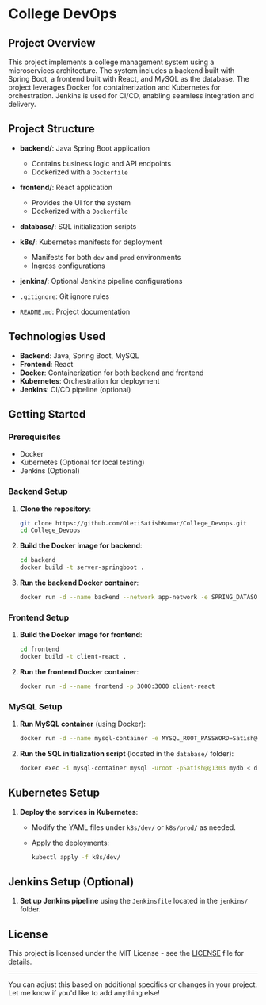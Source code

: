 # College DevOps

## Project Overview

This project implements a college management system using a microservices architecture. The system includes a backend built with Spring Boot, a frontend built with React, and MySQL as the database. The project leverages Docker for containerization and Kubernetes for orchestration. Jenkins is used for CI/CD, enabling seamless integration and delivery.

## Project Structure

* **backend/**: Java Spring Boot application

  * Contains business logic and API endpoints
  * Dockerized with a `Dockerfile`
* **frontend/**: React application

  * Provides the UI for the system
  * Dockerized with a `Dockerfile`
* **database/**: SQL initialization scripts
* **k8s/**: Kubernetes manifests for deployment

  * Manifests for both `dev` and `prod` environments
  * Ingress configurations
* **jenkins/**: Optional Jenkins pipeline configurations
* `.gitignore`: Git ignore rules
* `README.md`: Project documentation

## Technologies Used

* **Backend**: Java, Spring Boot, MySQL
* **Frontend**: React
* **Docker**: Containerization for both backend and frontend
* **Kubernetes**: Orchestration for deployment
* **Jenkins**: CI/CD pipeline (optional)

## Getting Started

### Prerequisites

* Docker
* Kubernetes (Optional for local testing)
* Jenkins (Optional)

### Backend Setup

1. **Clone the repository**:

   ```bash
   git clone https://github.com/OletiSatishKumar/College_Devops.git
   cd College_Devops
   ```

2. **Build the Docker image for backend**:

   ```bash
   cd backend
   docker build -t server-springboot .
   ```

3. **Run the backend Docker container**:

   ```bash
   docker run -d --name backend --network app-network -e SPRING_DATASOURCE_URL=jdbc:mysql://host.docker.internal:3306/mydb -e SPRING_DATASOURCE_USERNAME=root -e SPRING_DATASOURCE_PASSWORD=Satish@@1303 -p 8000:9192 server-springboot
   ```

### Frontend Setup

1. **Build the Docker image for frontend**:

   ```bash
   cd frontend
   docker build -t client-react .
   ```

2. **Run the frontend Docker container**:

   ```bash
   docker run -d --name frontend -p 3000:3000 client-react
   ```

### MySQL Setup

1. **Run MySQL container** (using Docker):

   ```bash
   docker run -d --name mysql-container -e MYSQL_ROOT_PASSWORD=Satish@@1303 -e MYSQL_DATABASE=mydb -p 3306:3306 mysql:8
   ```

2. **Run the SQL initialization script** (located in the `database/` folder):

   ```bash
   docker exec -i mysql-container mysql -uroot -pSatish@@1303 mydb < database/init.sql
   ```

## Kubernetes Setup

1. **Deploy the services in Kubernetes**:

   * Modify the YAML files under `k8s/dev/` or `k8s/prod/` as needed.
   * Apply the deployments:

     ```bash
     kubectl apply -f k8s/dev/
     ```

## Jenkins Setup (Optional)

1. **Set up Jenkins pipeline** using the `Jenkinsfile` located in the `jenkins/` folder.

## License

This project is licensed under the MIT License - see the [LICENSE](LICENSE) file for details.

---

You can adjust this based on additional specifics or changes in your project. Let me know if you'd like to add anything else!
